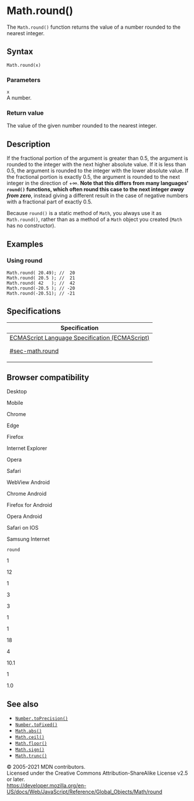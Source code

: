# Math.round()

The `Math.round()` function returns the value of a number rounded to the nearest integer.

## Syntax

    Math.round(x)

### Parameters

`x`  
A number.

### Return value

The value of the given number rounded to the nearest integer.

## Description

If the fractional portion of the argument is greater than 0.5, the argument is rounded to the integer with the next higher absolute value. If it is less than 0.5, the argument is rounded to the integer with the lower absolute value. If the fractional portion is exactly 0.5, the argument is rounded to the next integer in the direction of +∞. **Note that this differs from many languages' `round()` functions, which often round this case to the next integer _away from zero_**, instead giving a different result in the case of negative numbers with a fractional part of exactly 0.5.

Because `round()` is a static method of `Math`, you always use it as `Math.round()`, rather than as a method of a `Math` object you created (`Math` has no constructor).

## Examples

### Using round

    Math.round( 20.49); //  20
    Math.round( 20.5 ); //  21
    Math.round( 42   ); //  42
    Math.round(-20.5 ); // -20
    Math.round(-20.51); // -21

## Specifications

<table><thead><tr class="header"><th>Specification</th></tr></thead><tbody><tr class="odd"><td><a href="https://tc39.es/ecma262/#sec-math.round">ECMAScript Language Specification (ECMAScript) 
<br/>

<span class="small">#sec-math.round</span></a></td></tr></tbody></table>

## Browser compatibility

Desktop

Mobile

Chrome

Edge

Firefox

Internet Explorer

Opera

Safari

WebView Android

Chrome Android

Firefox for Android

Opera Android

Safari on IOS

Samsung Internet

`round`

1

12

1

3

3

1

1

18

4

10.1

1

1.0

## See also

-   [`Number.toPrecision()`](../number/toprecision)
-   [`Number.toFixed()`](../number/tofixed)
-   [`Math.abs()`](abs)
-   [`Math.ceil()`](ceil)
-   [`Math.floor()`](floor)
-   [`Math.sign()`](sign)
-   [`Math.trunc()`](trunc)

© 2005-2021 MDN contributors.  
Licensed under the Creative Commons Attribution-ShareAlike License v2.5 or later.  
<a href="https://developer.mozilla.org/en-US/docs/Web/JavaScript/Reference/Global_Objects/Math/round" class="_attribution-link">https://developer.mozilla.org/en-US/docs/Web/JavaScript/Reference/Global_Objects/Math/round</a>
